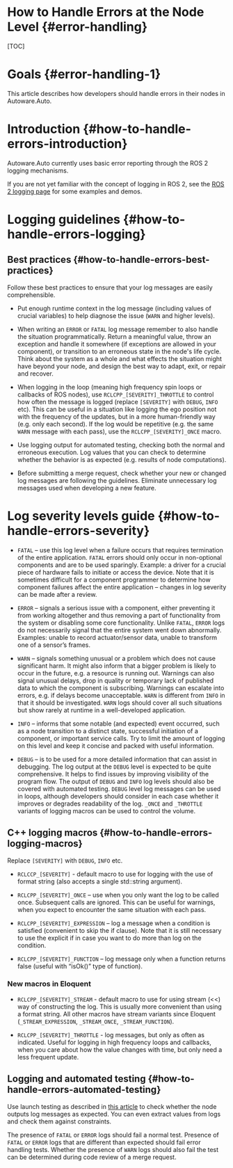 How to Handle Errors at the Node Level {#error-handling}
========

[TOC]

# Goals {#error-handling-1}

This article describes how developers should handle errors in their nodes in Autoware.Auto.

# Introduction {#how-to-handle-errors-introduction}

Autoware.Auto currently uses basic error reporting through the ROS 2 logging mechanisms.

If you are not yet familiar with the concept of logging in ROS 2, see the [ROS 2 logging page](https://index.ros.org/doc/ros2/Concepts/Logging/) for some examples and demos.

# Logging guidelines {#how-to-handle-errors-logging}

## Best practices {#how-to-handle-errors-best-practices}

Follow these best practices to ensure that your log messages are easily comprehensible.

- Put enough runtime context in the log message (including values of crucial variables) to help diagnose the issue (`WARN` and higher levels).

- When writing an `ERROR` or `FATAL` log message remember to also handle the situation programmatically.
  Return a meaningful value, throw an exception and handle it somewhere (if exceptions are allowed in your component), or transition to an erroneous state in the node's life cycle.
  Think about the system as a whole and what effects the situation might have beyond your node, and design the best way to adapt, exit, or repair and recover.

- When logging in the loop (meaning high frequency spin loops or callbacks of ROS nodes), use `RCLCPP_[SEVERITY]_THROTTLE` to control how often the message is logged (replace `[SEVERITY]` with `DEBUG`, `INFO` etc).
  This can be useful in a situation like logging the ego position not with the frequency of the updates, but in a more human-friendly way (e.g. only each second).
  If the log would be repetitive (e.g. the same `WARN` message with each pass), use the `RCLCPP_[SEVERITY]_ONCE` macro.

- Use logging output for automated testing, checking both the normal and erroneous execution.
  Log values that you can check to determine whether the behavior is as expected (e.g. results of node computations).

- Before submitting a merge request, check whether your new or changed log messages are following the guidelines.
  Eliminate unnecessary log messages used when developing a new feature.

# Log severity levels guide {#how-to-handle-errors-severity}

- `FATAL` – use this log level when a failure occurs that requires termination of the entire application.
  `FATAL` errors should only occur in non-optional components and are to be used sparingly.
  Example: a driver for a crucial piece of hardware fails to initiate or access the device.
  Note that it is sometimes difficult for a component programmer to determine how component failures affect the entire application – changes in log severity can be made after a review.

- `ERROR` – signals a serious issue with a component, either preventing it from working altogether and thus removing a part of functionality from the system or disabling some core functionality.
  Unlike `FATAL`, `ERROR` logs do not necessarily signal that the entire system went down abnormally.
  Examples: unable to record actuator/sensor data, unable to transform one of a sensor’s frames.

- `WARN` – signals something unusual or a problem which does not cause significant harm.
  It might also inform that a bigger problem is likely to occur in the future, e.g. a resource is running out.
  Warnings can also signal unusual delays, drop in quality or temporary lack of published data to which the component is subscribing.
  Warnings can escalate into errors, e.g. if delays become unacceptable.
  `WARN` is different from `INFO` in that it should be investigated.
  `WARN` logs should cover all such situations but show rarely at runtime in a well-developed application.

- `INFO` – informs that some notable (and expected) event occurred, such as a node transition to a distinct state, successful initiation of a component, or important service calls.
  Try to limit the amount of logging on this level and keep it concise and packed with useful information.

- `DEBUG` – is to be used for a more detailed information that can assist in debugging.
  The log output at the `DEBUG` level is expected to be quite comprehensive.
  It helps to find issues by improving visibility of the program flow.
  The output of `DEBUG` and `INFO` log levels should also be covered with automated testing.
  `DEBUG` level log messages can be used in loops, although developers should consider in each case whether it improves or degrades readability of the log. `_ONCE` and `_THROTTLE` variants of logging macros can be used to control the volume.

## C++ logging macros {#how-to-handle-errors-logging-macros}

Replace `[SEVERITY]` with `DEBUG`, `INFO` etc.

- `RCLCCP_[SEVERITY]` - default macro to use for logging with the use of format string (also accepts a single std::string argument).

- `RCLCPP_[SEVERITY]_ONCE` – use when you only want the log to be called once.
  Subsequent calls are ignored.
  This can be useful for warnings, when you expect to encounter the same situation with each pass.

- `RCLCPP_[SEVERITY]_EXPRESSION` – log a message when a condition is satisfied (convenient to skip the if clause).
  Note that it is still necessary to use the explicit if in case you want to do more than log on the condition.

- `RCLCPP_[SEVERITY]_FUNCTION` – log message only when a function returns false (useful with  “isOk()” type of function).

### New macros in Eloquent

- `RCLCPP_[SEVERITY]_STREAM` - default macro to use for using stream (<<) way of constructing the log.
  This is usually more convenient than using a format string. All other macros have stream variants since Eloquent (`_STREAM_EXPRESSION`, `_STREAM_ONCE`, `_STREAM_FUNCTION`).

- `RCLCPP_[SEVERITY]_THROTTLE` - log messages, but only as often as indicated.
  Useful for logging in high frequency loops and callbacks, when you care about how the value changes with time, but only need a less frequent update.

## Logging and automated testing {#how-to-handle-errors-automated-testing}

Use launch testing as described in [this article](https://github.com/ros2/launch/tree/master/launch_testing#launch_testing) to check whether the node outputs log messages as expected.
You can even extract values from logs and check them against constraints.

The presence of `FATAL` or `ERROR` logs should fail a normal test.
Presence of `FATAL` or `ERROR` logs that are different than expected should fail error handling tests.
Whether the presence of `WARN` logs should also fail the test can be determined during code review of a merge request.
